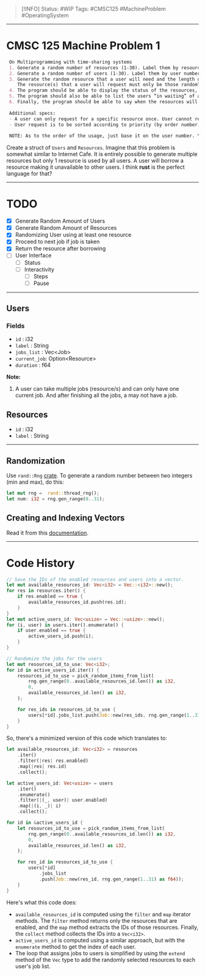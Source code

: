 > [!INFO]
> Status: #WIP
> Tags: #CMSC125 #MachineProblem #OperatingSystem

----
# CMSC 125 Machine Problem 1

```markdown
 On Multiprogramming with time-sharing systems
 1. Generate a random number of resources (1-30). Label them by resource number, between 1-30.
 2. Generate a random number of users (1-30). Label them by user number between, 1-30.
 3. Generate the random resource that a user will need and the length of the time that the user will use the resource (1-30 seconds).
    The resource(s) that a user will request must only be those randomly generated resources (from #1).
 4. The program should be able to display the status of the resources, including the user currently using the resource, the time (or time left) that the user needs to use the resource.
 5. The program should also be able to list the users “in waiting” of a resource, if there are any, and when these users will be able to start using the resource.
 6. Finally, the program should be able to say when the resources will be free of users (meaning, no user needs to use the resource).
 
 Additional specs:
 - A user can only request for a specific resource once. User cannot request for a resource multiple times.
 - User request is to be sorted according to priority (by order number, in increasing order)
 
 NOTE: As to the order of the usage, just base it on the user number. You may use any language for implementation.
```
Create a struct of `Users` and `Resources`. Imagine that this problem is somewhat similar to Internet Cafe. It is entirely possible to generate multiple resources but only 1 resource is used by all users. A user will borrow a resource making it unavailable to other users. I think **rust** is the perfect language for that?

---
# TODO
- [x] Generate Random Amount of Users
- [x] Generate Random Amount of Resources
- [x] Randomizing User using at least one resource
- [x] Proceed to next job if job is taken
- [x] Return the resource after borrowing
- [ ] User Interface
	- [ ] Status
	- [ ] Interactivity
		- [ ] Steps
		- [ ] Pause

---
## Users
### Fields
- `id` : i32
- `label` : String
- `jobs_list` : Vec\<Job\>
- `current_job`: Option\<Resource\>
- `duration` : f64

**Note:**
1. A user can take multiple jobs (resource/s) and can only have one current job. And after finishing all the jobs, a may not have a job.

## Resources
- `id` : i32
- `label` : String

---
## Randomization
Use `rand::Rng` [crate](https://rust-lang-nursery.github.io/rust-cookbook/algorithms/randomness.html). To generate a random number between two integers (min and max), do this:
```rust
let mut rng =  rand::thread_rng();
let num: i32 = rng.gen_range(0..31);
```

## Creating and Indexing Vectors
Read it from this [documentation](https://doc.rust-lang.org/book/ch08-01-vectors.html).

---
# Code History
```rust
// Save the IDs of the enabled resources and users into a vector.
let mut available_resources_id: Vec<i32> = Vec::<i32>::new();
for res in resources.iter() {
	if res.enabled == true {
		available_resources_id.push(res.id);
	}
}
let mut active_users_id: Vec<usize> = Vec::<usize>::new();
for (i, user) in users.iter().enumerate() {
	if user.enabled == true {
		active_users_id.push(i);
	}
}

// Randomize the jobs for the users
let mut resources_id_to_use: Vec<i32>;
for id in active_users_id.iter() {
	resources_id_to_use = pick_random_items_from_list(
		rng.gen_range(0..available_resources_id.len()) as i32,
		0,
		available_resources_id.len() as i32,
	);

	for res_ids in resources_id_to_use {
		users[*id].jobs_list.push(Job::new(res_ids, rng.gen_range(1..31)));
	}
}
```
So, there's a minimized version of this code which translates to:
```rust
let available_resources_id: Vec<i32> = resources
	.iter()
	.filter(|res| res.enabled)
	.map(|res| res.id)
	.collect();

let active_users_id: Vec<usize> = users
	.iter()
	.enumerate()
	.filter(|(_, user)| user.enabled)
	.map(|(i, _)| i)
	.collect();

for id in &active_users_id {
	let resources_id_to_use = pick_random_items_from_list(
		rng.gen_range(0..available_resources_id.len()) as i32,
		0,
		available_resources_id.len() as i32,
	);

	for res_id in resources_id_to_use {
		users[*id]
			.jobs_list
			.push(Job::new(res_id, rng.gen_range(1..31) as f64));
	}
}

```
Here's what this code does:
-   `available_resources_id` is computed using the `filter` and `map` iterator methods. The `filter` method returns only the resources that are enabled, and the `map` method extracts the IDs of those resources. Finally, the `collect` method collects the IDs into a `Vec<i32>`.
-   `active_users_id` is computed using a similar approach, but with the `enumerate` method to get the index of each user.
-   The loop that assigns jobs to users is simplified by using the `extend` method of the `Vec` type to add the randomly selected resources to each user's job list.